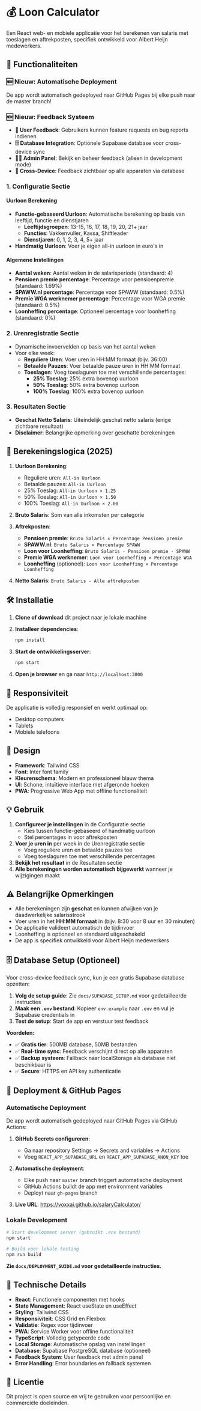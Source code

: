 # 💰 Loon Calculator

Een React web- en mobiele applicatie voor het berekenen van salaris met toeslagen en aftrekposten, specifiek ontwikkeld voor Albert Heijn medewerkers.

## 🚀 Functionaliteiten

### 🆕 Nieuw: Automatische Deployment

De app wordt automatisch gedeployed naar GitHub Pages bij elke push naar de master branch!

### 🆕 Nieuw: Feedback Systeem

- **💬 User Feedback**: Gebruikers kunnen feature requests en bug reports indienen
- **🗄️ Database Integration**: Optionele Supabase database voor cross-device sync
- **👨‍💼 Admin Panel**: Bekijk en beheer feedback (alleen in development mode)
- **📱 Cross-Device**: Feedback zichtbaar op alle apparaten via database

### 1. Configuratie Sectie

#### Uurloon Berekening

- **Functie-gebaseerd Uurloon**: Automatische berekening op basis van leeftijd, functie en dienstjaren
  - **Leeftijdsgroepen**: 13-15, 16, 17, 18, 19, 20, 21+ jaar
  - **Functies**: Vakkenvuller, Kassa, Shiftleader
  - **Dienstjaren**: 0, 1, 2, 3, 4, 5+ jaar
- **Handmatig Uurloon**: Voer je eigen all-in uurloon in euro's in

#### Algemene Instellingen

- **Aantal weken**: Aantal weken in de salarisperiode (standaard: 4)
- **Pensioen premie percentage**: Percentage voor pensioenpremie (standaard: 1.69%)
- **SPAWW.nl percentage**: Percentage voor SPAWW (standaard: 0.5%)
- **Premie WGA werknemer percentage**: Percentage voor WGA premie (standaard: 0.5%)
- **Loonheffing percentage**: Optioneel percentage voor loonheffing (standaard: 0%)

### 2. Urenregistratie Sectie

- Dynamische invoervelden op basis van het aantal weken
- Voor elke week:
  - **Reguliere Uren**: Voer uren in HH:MM formaat (bijv. 36:00)
  - **Betaalde Pauzes**: Voer betaalde pauze uren in HH:MM formaat
  - **Toeslagen**: Voeg toeslaguren toe met verschillende percentages:
    - **25% Toeslag**: 25% extra bovenop uurloon
    - **50% Toeslag**: 50% extra bovenop uurloon
    - **100% Toeslag**: 100% extra bovenop uurloon

### 3. Resultaten Sectie

- **Geschat Netto Salaris**: Uiteindelijk geschat netto salaris (enige zichtbare resultaat)
- **Disclaimer**: Belangrijke opmerking over geschatte berekeningen

## 🧮 Berekeningslogica (2025)

1. **Uurloon Berekening**:
   - Reguliere uren: `All-in Uurloon`
   - Betaalde pauzes: `All-in Uurloon`
   - 25% Toeslag: `All-in Uurloon × 1.25`
   - 50% Toeslag: `All-in Uurloon × 1.50`
   - 100% Toeslag: `All-in Uurloon × 2.00`

2. **Bruto Salaris**: Som van alle inkomsten per categorie

3. **Aftrekposten**:
   - **Pensioen premie**: `Bruto Salaris × Percentage Pensioen premie`
   - **SPAWW.nl**: `Bruto Salaris × Percentage SPAWW`
   - **Loon voor Loonheffing**: `Bruto Salaris - Pensioen premie - SPAWW`
   - **Premie WGA werknemer**: `Loon voor Loonheffing × Percentage WGA`
   - **Loonheffing** (optioneel): `Loon voor Loonheffing × Percentage Loonheffing`

4. **Netto Salaris**: `Bruto Salaris - Alle aftrekposten`

## 🛠️ Installatie

1. **Clone of download** dit project naar je lokale machine

2. **Installeer dependencies**:

   ```bash
   npm install
   ```

3. **Start de ontwikkelingsserver**:

   ```bash
   npm start
   ```

4. **Open je browser** en ga naar `http://localhost:3000`

## 📱 Responsiviteit

De applicatie is volledig responsief en werkt optimaal op:

- Desktop computers
- Tablets
- Mobiele telefoons

## 🎨 Design

- **Framework**: Tailwind CSS
- **Font**: Inter font family
- **Kleurenschema**: Modern en professioneel blauw thema
- **UI**: Schone, intuïtieve interface met afgeronde hoeken
- **PWA**: Progressive Web App met offline functionaliteit

## 💡 Gebruik

1. **Configureer je instellingen** in de Configuratie sectie
   - Kies tussen functie-gebaseerd of handmatig uurloon
   - Stel percentages in voor aftrekposten
2. **Voer je uren in** per week in de Urenregistratie sectie
   - Voeg reguliere uren en betaalde pauzes toe
   - Voeg toeslaguren toe met verschillende percentages
3. **Bekijk het resultaat** in de Resultaten sectie
4. **Alle berekeningen worden automatisch bijgewerkt** wanneer je wijzigingen maakt

## ⚠️ Belangrijke Opmerkingen

- Alle berekeningen zijn **geschat** en kunnen afwijken van je daadwerkelijke salarisstrook
- Voer uren in het **HH:MM formaat** in (bijv. 8:30 voor 8 uur en 30 minuten)
- De applicatie valideert automatisch de tijdinvoer
- Loonheffing is optioneel en standaard uitgeschakeld
- De app is specifiek ontwikkeld voor Albert Heijn medewerkers

## 🗄️ Database Setup (Optioneel)

Voor cross-device feedback sync, kun je een gratis Supabase database opzetten:

1. **Volg de setup guide**: Zie `docs/SUPABASE_SETUP.md` voor gedetailleerde instructies
2. **Maak een `.env` bestand**: Kopieer `env.example` naar `.env` en vul je Supabase credentials in
3. **Test de setup**: Start de app en verstuur test feedback

**Voordelen:**

- ✅ **Gratis tier**: 500MB database, 50MB bestanden
- ✅ **Real-time sync**: Feedback verschijnt direct op alle apparaten
- ✅ **Backup systeem**: Fallback naar localStorage als database niet beschikbaar is
- ✅ **Secure**: HTTPS en API key authenticatie

## 🚀 Deployment & GitHub Pages

### Automatische Deployment
De app wordt automatisch gedeployed naar GitHub Pages via GitHub Actions:

1. **GitHub Secrets configureren**:
   - Ga naar repository Settings → Secrets and variables → Actions
   - Voeg `REACT_APP_SUPABASE_URL` en `REACT_APP_SUPABASE_ANON_KEY` toe

2. **Automatische deployment**:
   - Elke push naar `master` branch triggert automatische deployment
   - GitHub Actions buildt de app met environment variables
   - Deployt naar `gh-pages` branch

3. **Live URL**: https://voxxai.github.io/salaryCalculator/

### Lokale Development
```bash
# Start development server (gebruikt .env bestand)
npm start

# Build voor lokale testing
npm run build
```

**Zie `docs/DEPLOYMENT_GUIDE.md` voor gedetailleerde instructies.**

## 🔧 Technische Details

- **React**: Functionele componenten met hooks
- **State Management**: React useState en useEffect
- **Styling**: Tailwind CSS
- **Responsiviteit**: CSS Grid en Flexbox
- **Validatie**: Regex voor tijdinvoer
- **PWA**: Service Worker voor offline functionaliteit
- **TypeScript**: Volledig getypeerde code
- **Local Storage**: Automatische opslag van instellingen
- **Database**: Supabase PostgreSQL database (optioneel)
- **Feedback System**: User feedback met admin panel
- **Error Handling**: Error boundaries en fallback systemen

## 📄 Licentie

Dit project is open source en vrij te gebruiken voor persoonlijke en commerciële doeleinden.
